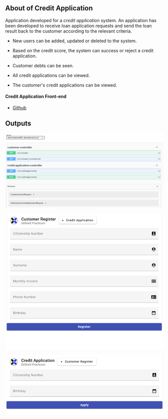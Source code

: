 ## About of Credit Application
Application developed for a *credit application* system. An application has been developed to receive loan application requests and send the loan result back to the customer according to the relevant criteria.

* New users can be added, updated or deleted to the system.

* Based on the credit score, the system can success or reject a credit application.

* Customer debts can be seen.

* All credit applications can be viewed.

* The customer's credit applications can be viewed.

#### Credit Application Front-end
* [Github]()

## Outputs
![swagger](src/main/resources/img/swagger-demo.png "Swagger")

![frontend-1](src/main/resources/img/frontend-demo1.png "Front-end Output 1")

![frontend-2](src/main/resources/img/frontend-demo2.png "Front-end Output 2")

